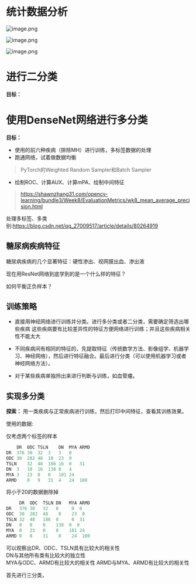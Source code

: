 # 统计数据分析

![image.png](RIADD_experiment.assets/多重患病比例.png)



![image.png](RIADD_experiment.assets/疾病样本排序.png)

![image.png](RIADD_experiment.assets/ResNet_loss&acc.png)



# 进行二分类

**目标：**


# 使用DenseNet网络进行多分类

**目标：**
- 使用的前六种疾病（排除MH）进行训练，多标签数据的处理
- 跑通网络，试着做数据均衡
> PyTorch的Weighted Random Sampler和Batch Sampler
- 绘制ROC、计算AUX、计算mPA、绘制中间特征
> <https://shawnzhang31.com/opencv-learning/bundle3/Week8/EvaluationMetrics/wk8_mean_average_precision.html>

处理多标签、多类别:<https://blog.csdn.net/qq_27009517/article/details/80264919>



## 糖尿病疾病特征

糖尿病疾病的几个显著特征：硬性渗出、视网膜出血、渗出液

现在用ResNet网络到底学到的是一个什么样的特征？

如何平衡正负样本？



## 训练策略

- 直接用神经网络进行训练并分类。进行多分类或者二分类，需要确定筛选出哪些疾病
  这些疾病要有比较差异性的特征方便网络进行训练；并且这些疾病相关性不能太大

- 不同疾病间有相同的特征的，先提取特征（传统数学方法、影像组学、机器学习、神经网络），然后进行特征融合。最后进行分类（可以使用机器学习或者神经网络方法）。

- 对于某些疾病单独拎出来进行判断与训练，如血管瘤。

## 实现多分类

**探索：**
用一类疾病与正常疾病进行训练，然后打印中间特征，查看其训练效果。

使用的数据:

仅考虑两个标签的样本

```python
	DR	ODC	TSLN	DN	MYA	ARMD
DR	376	30	32	3	3	0
ODC	30	282	48	10	23	9
TSLN	32	48	186	16	0	31
DN	3	10	16	138	0	4
MYA	3	23	0	0	101	24
ARMD	0	9	31	4	24	100

```
将小于20的数据删除掉
```python
	 DR	 ODC  TSLN DN	MYA	ARMD
DR	 376 30	  32   0	 0	0
ODC	 30	 282  48	0	 23	 0
TSLN 32	 48	  186  0	 0	31
DN	 0	 0	  0	   138  0  0
MYA	 0	 23	  0	   0	101 24
ARMD 0	 0	  31	0	 24	 100
```



可以观察出DR、ODC、TSLN具有比较大的相关性 \
DN与其他所有类有比较大的独立性 \
MYA与ODC、ARMD有比较大的相关性
ARMD与MYA、ARMD有比较大的相关性

首先进行三分类，
